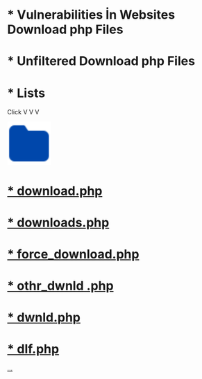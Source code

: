 # * Vulnerabilities İn Websites Download php Files 

# * Unfiltered Download php Files

# * Lists

Click
V V V


<a href="https://raw.githubusercontent.com/0x01369/Vulnerable-Download-php-Files/edddb18b44f01e92222650068ff9d898584ff945/folder-fill.svg"><img class="icon" src="https://raw.githubusercontent.com/0x01369/Vulnerable-Download-php-Files/2b4044efa0e580d3fef8226c57b6abd901be8b2c/folder-fill.svg" class="shrinkToFit" width="100" height="100" >


# * download.php

# * downloads.php

# * force_download.php

# * othr_dwnld .php

# * dwnld.php

# * dlf.php

...
